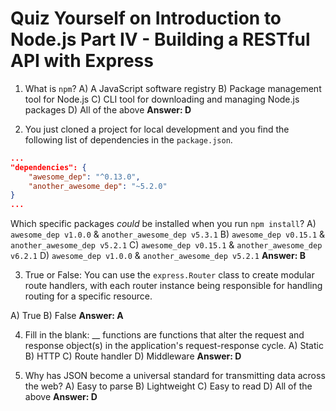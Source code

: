 # Quiz Yourself on Introduction to Node.js Part IV - Building a RESTful API with Express

1. What is `npm`?
A) A JavaScript software registry
B) Package management tool for Node.js
C) CLI tool for downloading and managing Node.js packages
D) All of the above
**Answer: D** 

2. You just cloned a project for local development and you find the following list of dependencies in the `package.json`.

```json
...
"dependencies": {
    "awesome_dep": "^0.13.0",
    "another_awesome_dep": "~5.2.0"
}
...
```

Which specific packages _could_ be installed when you run `npm install`?
A) `awesome_dep v1.0.0` & `another_awesome_dep v5.3.1`
B) `awesome_dep v0.15.1` & `another_awesome_dep v5.2.1`
C) `awesome_dep v0.15.1` & `another_awesome_dep v6.2.1`
D) `awesome_dep v1.0.0` & `another_awesome_dep v5.2.1`
**Answer: B** 

3. True or False: You can use the `express.Router` class to create modular route handlers, with each router instance being responsible for handling routing for a specific resource.

A) True
B) False
**Answer: A** 

4. Fill in the blank: __ functions are functions that alter the request and response object(s) in the application's request-response cycle.
A) Static
B) HTTP
C) Route handler
D) Middleware
**Answer: D** 

5. Why has JSON become a universal standard for transmitting data across the web?
A) Easy to parse
B) Lightweight
C) Easy to read
D) All of the above
**Answer: D** 